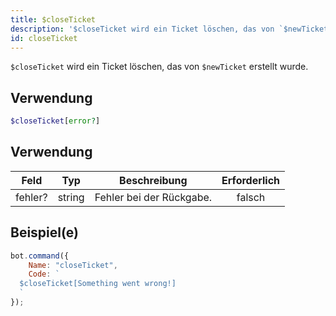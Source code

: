 ```yaml
---
title: $closeTicket
description: '$closeTicket wird ein Ticket löschen, das von `$newTicket ` erstellt wurde.'
id: closeTicket
---
```


`$closeTicket` wird ein Ticket löschen, das von `$newTicket` erstellt wurde.

## Verwendung

```php
$closeTicket[error?]
```

## Verwendung

| Feld    | Typ    | Beschreibung             | Erforderlich |
| ------- | ------ | ------------------------ |:------------:|
| fehler? | string | Fehler bei der Rückgabe. |    falsch    |

## Beispiel(e)

```javascript
bot.command({
    Name: "closeTicket",
    Code: `
  $closeTicket[Something went wrong!]
  `
});
```